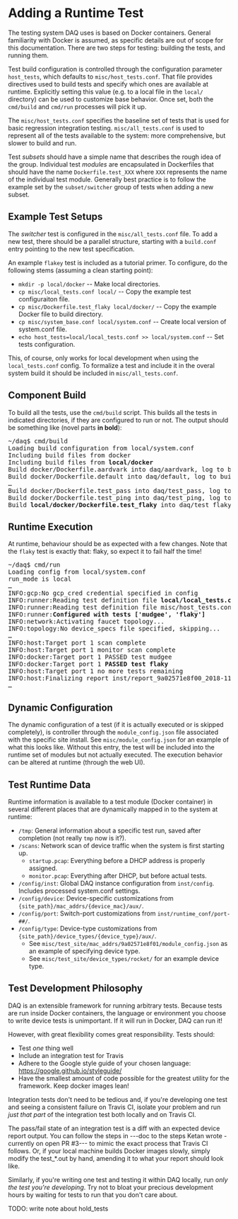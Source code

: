 # Adding a Runtime Test

The testing system DAQ uses is based on Docker containers. General familiarity with Docker is
assumed, as specific details are out of scope for this documentation. There are two steps
for testing: building the tests, and running them.

Test build configuration is controlled through the configuration parameter `host_tests`,
which defaults to `misc/host_tests.conf`. That file provides directives used to build tests
and specify which ones are available at runtime. Explicitly setting this value (e.g. to a
local file in the `local/` directory) can be used to customize base behavior. Once set,
both the `cmd/build` and `cmd/run` processes will pick it up.

The `misc/host_tests.conf` specifies the baseline set of tests that is used for basic regression
integration testing. `misc/all_tests.conf` is used to represent all of the tests available
to the system: more comprehensive, but slower to build and run.

Test _subsets_ should have a simple name that describes the rough idea of the group. Individual
test _modules_ are encapsulated in Dockerfiles that should have the name `Dockerfile.test_XXX`
where `XXX` represents the name of the individual test module. Generally best practice is to
follow the example set by the `subset/switcher` group of tests when adding a new subset.

## Example Test Setups

The _switcher_ test is configured in the `misc/all_tests.conf` file. To add a new test, there
should be a parallel structure, starting with a `build.conf` entry pointing to the new test
specification.

An example `flakey` test is included as a tutorial primer. To configure, do the following stems
(assuming a clean starting point):
* `mkdir -p local/docker` -- Make local directories.
* `cp misc/local_tests.conf local/` -- Copy the example test configuraiton file.
* `cp misc/Dockerfile.test_flaky local/docker/` -- Copy the example Docker file to build directory.
* `cp misc/system_base.conf local/system.conf` -- Create local version of system.conf file.
* `echo host_tests=local/local_tests.conf >> local/system.conf` -- Set tests configuration.

This, of course, only works for local development when using the `local_tests.conf` config. To
formalize a test and include it in the overal system build it should be included in
`misc/all_tests.conf`.

## Component Build

To build all the tests, use the `cmd/build` script. This builds all the tests in indicated
directories, if they are configured to run or not. The output should be something like (novel
parts <b>in bold</b>):

<pre>
~/daq$ cmd/build 
Loading build configuration from local/system.conf
Including build files from docker
Including build files from <b>local/docker</b>
Build docker/Dockerfile.aardvark into daq/aardvark, log to build/docker_build.aardvark...
Build docker/Dockerfile.default into daq/default, log to build/docker_build.default...
&hellip;
Build docker/Dockerfile.test_pass into daq/test_pass, log to build/docker_build.test_pass...
Build docker/Dockerfile.test_ping into daq/test_ping, log to build/docker_build.test_ping...
Build <b>local/docker/Dockerfile.test_flaky</b> into daq/test_flaky, log to build/docker_build.test_flaky...
</pre>

## Runtime Execution

At runtime, behaviour should be as expected with a few changes. Note that the `flaky` test
is exactly that: flaky, so expect it to fail half the time!

<pre>
~/daq$ cmd/run
Loading config from local/system.conf
run_mode is local
&hellip;
INFO:gcp:No gcp_cred credential specified in config
INFO:runner:Reading test definition file <b>local/local_tests.conf</b>
INFO:runner:Reading test definition file misc/host_tests.conf
INFO:runner:<b>Configured with tests ['mudgee', 'flaky']</b>
INFO:network:Activating faucet topology...
INFO:topology:No device_specs file specified, skipping...
&hellip;
INFO:host:Target port 1 scan complete
INFO:host:Target port 1 monitor scan complete
INFO:docker:Target port 1 PASSED test mudgee
INFO:docker:Target port 1 <b>PASSED test flaky</b>
INFO:host:Target port 1 no more tests remaining
INFO:host:Finalizing report inst/report_9a02571e8f00_2018-11-06T21:20:51.txt
&hellip;
</pre>

## Dynamic Configuration

The dynamic configuration of a test (if it is actually executed or is skipped completely),
is controller through the `module_config.json` file associated with the specific site install.
See `misc/module_config.json` for an example of what this looks like. Without this entry,
the test will be included into the runtime set of modules but not actually executed. The
execution behavior can be altered at runtime (through the web UI).

## Test Runtime Data

Runtime information is available to a test module (Docker container) in several
different places that are dynamically mapped in to the system at runtime:
* `/tmp`: General information about a specific test run, saved after completion (not really `tmp` now is it?).
* `/scans`: Network scan of device traffic when the system is first starting up.
  * `startup.pcap`: Everything before a DHCP address is properly assigned.
  * `monitor.pcap`: Everything after DHCP, but before actual tests.
* `/config/inst`: Global DAQ instance configuration from `inst/config`. Includes processed system.conf settings.
* `/config/device`: Device-specific customizations from `{site_path}/mac_addrs/{device_mac}/aux/`.
* `/config/port`: Switch-port customizations from `inst/runtime_conf/port-##/`.
* `/config/type`: Device-type customizations from `{site_path}/device_types/{device_type}/aux/`.
  * See `misc/test_site/mac_addrs/9a02571e8f01/module_config.json` as an example of specifying device type.
  * See `misc/test_site/device_types/rocket/` for an example device type.

## Test Development Philosophy

DAQ is an extensible framework for running arbitrary tests. Because tests are run inside Docker containers, the language or environment you choose to write device tests is unimportant. If it will run in Docker, DAQ can run it!

However, with great flexibility comes great responsibility. Tests should:

- Test _one_ thing well
- Include an integration test for Travis
- Adhere to the Google style guide of your chosen language: https://google.github.io/styleguide/
- Have the smallest amount of code possible for the greatest utility for the framework. Keep docker images lean!

Integration tests don't need to be tedious and, if you're developing one test and seeing a consistent failure on Travis CI, isolate your problem and run _just that part_ of the integration test both locally and on Travis CI.

The pass/fail state of an integration test is a diff with an expected device report output. You can follow the steps in ---doc to the steps Ketan wrote - currently on open PR #3--- to mimic the exact process that Travis CI follows. Or, if your local machine builds Docker images slowly, simply modify the test_*.out by hand, amending it to what your report should look like.

Similarly, if you're writing one test and testing it within DAQ locally, run _only the test you're developing_. Try not to bloat your precious development hours by waiting for tests to run that you don't care about.

TODO: write note about hold_tests 
